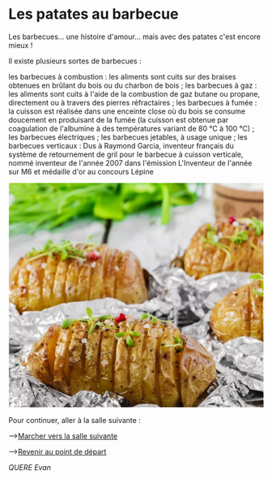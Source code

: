 # Les patates au barbecue

Les barbecues... une histoire d'amour... mais avec des patates c'est encore mieux !

Il existe plusieurs sortes de barbecues :

les barbecues à combustion :
	les aliments sont cuits sur des braises obtenues en brûlant du bois ou du charbon de bois ;
les barbecues à gaz :
	les aliments sont cuits à l'aide de la combustion de gaz butane ou propane, directement ou à travers des pierres réfractaires ;
les barbecues à fumée :
	la cuisson est réalisée dans une enceinte close où du bois se consume doucement en produisant de la fumée
	(la cuisson est obtenue par coagulation de l'albumine à des températures variant de 80 °C à 100 °C) ;
les barbecues électriques ;
les barbecues jetables, à usage unique ;
les barbecues verticaux :
	Dus à Raymond Garcia, inventeur français du système de retournement de gril pour le barbecue à cuisson verticale, 
	nommé inventeur de l'année 2007 dans l'émission L'Inventeur de l'année sur M6 et médaille d'or au concours Lépine

![alt text](/images/Plat3.png)



Pour continuer, aller à la salle suivante : 


-->[Marcher vers la salle suivante](https://github.com/cfourcaud/TP2_GRP3_Labyrinthe/blob/main/Salle4.md "Salle suivante")



-->[Revenir au point de départ](https://github.com/cfourcaud/TP2_GRP3_Labyrinthe/blob/main/index.md "Revenir au point de départ")



*QUERE Evan*
